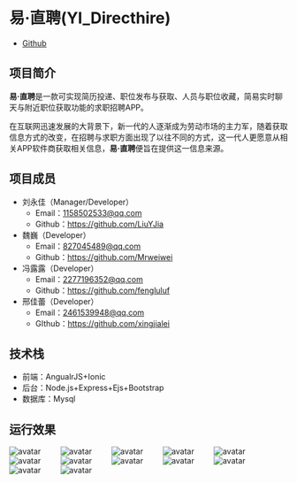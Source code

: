 # 易·直聘(YI_Directhire)
+ [Github](https://github.com/LiuYJia/YI_Directhire)
## 项目简介
**易·直聘**是一款可实现简历投递、职位发布与获取、人员与职位收藏，简易实时聊天与附近职位获取功能的求职招聘APP。
  
在互联网迅速发展的大背景下，新一代的人逐渐成为劳动市场的主力军，随着获取信息方式的改变，在招聘与求职方面出现了以往不同的方式，这一代人更愿意从相关APP软件商获取相关信息，**易·直聘**便旨在提供这一信息来源。
## 项目成员
+ 刘永佳（Manager/Developer）   
   + Email：1158502533@qq.com
   + Github：https://github.com/LiuYJia
+ 魏巍（Developer）
   + Email：827045489@qq.com
   + Github：https://github.com/Mrweiwei
+ 冯露露（Developer）
   + Email：2277196352@qq.com
   + Github：https://github.com/fengluluf
+ 邢佳蕾（Developer）
   + Email：2461539948@qq.com
   + GIthub：https://github.com/xingjialei
## 技术栈
+ 前端：AngualrJS+Ionic
+ 后台：Node.js+Express+Ejs+Bootstrap
+ 数据库：Mysql
## 运行效果
![avatar](https://raw.githubusercontent.com/LiuYJia/YI_Directhire/master/images/1.png)&nbsp;&nbsp;&nbsp;&nbsp;&nbsp;&nbsp;&nbsp;&nbsp;
![avatar](https://raw.githubusercontent.com/LiuYJia/YI_Directhire/master/images/2.png)&nbsp;&nbsp;&nbsp;&nbsp;&nbsp;&nbsp;&nbsp;&nbsp;
![avatar](https://raw.githubusercontent.com/LiuYJia/YI_Directhire/master/images/3.png)&nbsp;&nbsp;&nbsp;&nbsp;&nbsp;&nbsp;&nbsp;&nbsp;
![avatar](https://raw.githubusercontent.com/LiuYJia/YI_Directhire/master/images/4.png)&nbsp;&nbsp;&nbsp;&nbsp;&nbsp;&nbsp;&nbsp;&nbsp;
![avatar](https://raw.githubusercontent.com/LiuYJia/YI_Directhire/master/images/5.png)&nbsp;&nbsp;&nbsp;&nbsp;&nbsp;&nbsp;&nbsp;&nbsp;
![avatar](https://raw.githubusercontent.com/LiuYJia/YI_Directhire/master/images/6.png)&nbsp;&nbsp;&nbsp;&nbsp;&nbsp;&nbsp;&nbsp;&nbsp;
![avatar](https://raw.githubusercontent.com/LiuYJia/YI_Directhire/master/images/7.png)&nbsp;&nbsp;&nbsp;&nbsp;&nbsp;&nbsp;&nbsp;&nbsp;
![avatar](https://raw.githubusercontent.com/LiuYJia/YI_Directhire/master/images/8.png)&nbsp;&nbsp;&nbsp;&nbsp;&nbsp;&nbsp;&nbsp;&nbsp;
![avatar](https://raw.githubusercontent.com/LiuYJia/YI_Directhire/master/images/9.png)&nbsp;&nbsp;&nbsp;&nbsp;&nbsp;&nbsp;&nbsp;&nbsp;
![avatar](https://raw.githubusercontent.com/LiuYJia/YI_Directhire/master/images/10.png)&nbsp;&nbsp;&nbsp;&nbsp;&nbsp;&nbsp;&nbsp;&nbsp;
![avatar](https://raw.githubusercontent.com/LiuYJia/YI_Directhire/master/images/11.png)&nbsp;&nbsp;&nbsp;&nbsp;&nbsp;&nbsp;&nbsp;&nbsp;
![avatar](https://raw.githubusercontent.com/LiuYJia/YI_Directhire/master/images/12.png)&nbsp;&nbsp;&nbsp;&nbsp;&nbsp;&nbsp;&nbsp;&nbsp;
